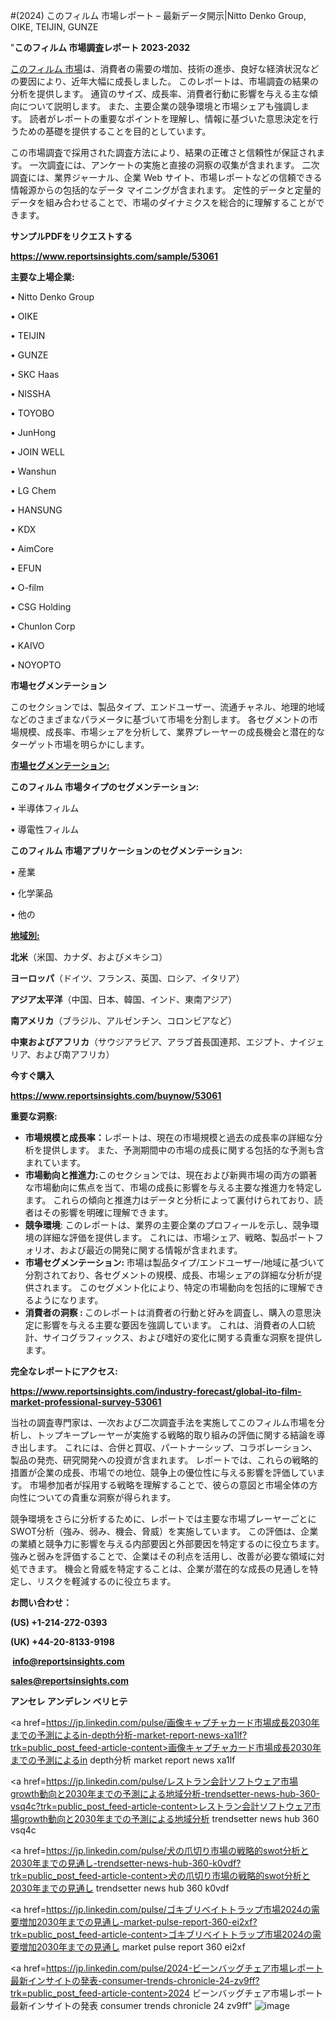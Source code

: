#(2024) このフィルム 市場レポート – 最新データ開示|Nitto Denko Group, OIKE, TEIJIN, GUNZE

"<strong>このフィルム 市場調査レポート 2023-2032</strong>

<a href=https://www.reportsinsights.com/sample/53061>このフィルム 市場</a>は、消費者の需要の増加、技術の進歩、良好な経済状況などの要因により、近年大幅に成長しました。 このレポートは、市場調査の結果の分析を提供します。 通貨のサイズ、成長率、消費者行動に影響を与える主な傾向について説明します。 また、主要企業の競争環境と市場シェアも強調します。 読者がレポートの重要なポイントを理解し、情報に基づいた意思決定を行うための基礎を提供することを目的としています。

この市場調査で採用された調査方法により、結果の正確さと信頼性が保証されます。 一次調査には、アンケートの実施と直接の洞察の収集が含まれます。 二次調査には、業界ジャーナル、企業 Web サイト、市場レポートなどの信頼できる情報源からの包括的なデータ マイニングが含まれます。 定性的データと定量的データを組み合わせることで、市場のダイナミクスを総合的に理解することができます。

<strong><b>サンプルPDFをリクエストする</b></strong>

<a href=https://www.reportsinsights.com/sample/53061><strong><u>https://www.reportsinsights.com/sample/53061</u></strong></a>

<strong>主要な上場企業:</strong>

• Nitto Denko Group

• OIKE

• TEIJIN

• GUNZE

• SKC Haas

• NISSHA

• TOYOBO

• JunHong

• JOIN WELL

• Wanshun

• LG Chem

• HANSUNG

• KDX

• AimCore

• EFUN

• O-film

• CSG Holding

• Chunlon Corp

• KAIVO

• NOYOPTO

<strong>市場セグメンテーション</strong>

このセクションでは、製品タイプ、エンドユーザー、流通チャネル、地理的地域などのさまざまなパラメータに基づいて市場を分割します。 各セグメントの市場規模、成長率、市場シェアを分析して、業界プレーヤーの成長機会と潜在的なターゲット市場を明らかにします。

<strong><u>市場セグメンテーション</u></strong><strong><u>:</u></strong>

<strong>このフィルム 市場タイプのセグメンテーション:</strong>

• 半導体フィルム

• 導電性フィルム

<strong>このフィルム 市場アプリケーションのセグメンテーション:</strong>

• 産業

• 化学薬品

• 他の

<strong><u>地域別</u></strong><strong><u>:</u></strong>

<strong>北米</strong>（米国、カナダ、およびメキシコ）

<strong>ヨーロッパ</strong>（ドイツ、フランス、英国、ロシア、イタリア）

<strong>アジア太平洋</strong>（中国、日本、韓国、インド、東南アジア）

<strong>南アメリカ</strong>（ブラジル、アルゼンチン、コロンビアなど）

<strong>中東およびアフリカ</strong>（サウジアラビア、アラブ首長国連邦、エジプト、ナイジェリア、および南アフリカ）

<strong>今すぐ購入</strong>

<a href=https://www.reportsinsights.com/buynow/53061><strong><u>https://www.reportsinsights.com/buynow/53061</u></strong></a>

<strong>重要な洞察:</strong>
<ul>
  <li><strong>市場規模と成長率：</strong>レポートは、現在の市場規模と過去の成長率の詳細な分析を提供します。 また、予測期間中の市場の成長に関する包括的な予測も含まれています。</li>
  <li><strong>市場動向と推進力:</strong>このセクションでは、現在および新興市場の両方の顕著な市場動向に焦点を当て、市場の成長に影響を与える主要な推進力を特定します。 これらの傾向と推進力はデータと分析によって裏付けられており、読者はその影響を明確に理解できます。</li>
  <li><strong>競争環境</strong>: このレポートは、業界の主要企業のプロフィールを示し、競争環境の詳細な評価を提供します。 これには、市場シェア、戦略、製品ポートフォリオ、および最近の開発に関する情報が含まれます。</li>
  <li><strong>市場セグメンテーション: </strong>市場は製品タイプ/エンドユーザー/地域に基づいて分割されており、各セグメントの規模、成長、市場シェアの詳細な分析が提供されます。 このセグメント化により、特定の市場動向を包括的に理解できるようになります。</li>
  <li><strong>消費者の洞察 : </strong>このレポートは消費者の行動と好みを調査し、購入の意思決定に影響を与える主要な要因を強調しています。 これは、消費者の人口統計、サイコグラフィックス、および嗜好の変化に関する貴重な洞察を提供します。</li>
</ul>
<strong>完全なレポートにアクセス:</strong>

<a href=https://www.reportsinsights.com/industry-forecast/global-ito-film-market-professional-survey-53061><strong><u><b>https://www.reportsinsights.com/industry-forecast/global-ito-film-market-professional-survey-53061</b></u></strong></a>

当社の調査専門家は、一次および二次調査手法を実施してこのフィルム市場を分析し、トップキープレーヤーが実施する戦略的取り組みの評価に関する結論を導き出します。 これには、合併と買収、パートナーシップ、コラボレーション、製品の発売、研究開発への投資が含まれます。 レポートでは、これらの戦略的措置が企業の成長、市場での地位、競争上の優位性に与える影響を評価しています。 市場参加者が採用する戦略を理解することで、彼らの意図と市場全体の方向性についての貴重な洞察が得られます。

競争環境をさらに分析するために、レポートでは主要な市場プレーヤーごとにSWOT分析（強み、弱み、機会、脅威）を実施しています。 この評価は、企業の業績と競争力に影響を与える内部要因と外部要因を特定するのに役立ちます。 強みと弱みを評価することで、企業はその利点を活用し、改善が必要な領域に対処できます。 機会と脅威を特定することは、企業が潜在的な成長の見通しを特定し、リスクを軽減するのに役立ちます。

<strong>お問い合わせ：</strong>

<strong>(US) +1-214-272-0393</strong>

<strong>(UK) +44-20-8133-9198</strong>

<strong> </strong><a href=info@reportsinsights.com><strong><u>info@reportsinsights.com</u></strong></a>

<a href=sales@reportsinsights.com><strong><u>sales@reportsinsights.com</u></strong></a>

<strong>アンセレ アンデレン ベリヒテ</strong>

<a href=https://jp.linkedin.com/pulse/画像キャプチャカード市場成長2030年までの予測によるin-depth分析-market-report-news-xa1lf?trk=public_post_feed-article-content>画像キャプチャカード市場成長2030年までの予測によるin depth分析 market report news xa1lf</a>

<a href=https://jp.linkedin.com/pulse/レストラン会計ソフトウェア市場growth動向と2030年までの予測による地域分析-trendsetter-news-hub-360-vsq4c?trk=public_post_feed-article-content>レストラン会計ソフトウェア市場growth動向と2030年までの予測による地域分析 trendsetter news hub 360 vsq4c</a>

<a href=https://jp.linkedin.com/pulse/犬の爪切り市場の戦略的swot分析と2030年までの見通し-trendsetter-news-hub-360-k0vdf?trk=public_post_feed-article-content>犬の爪切り市場の戦略的swot分析と2030年までの見通し trendsetter news hub 360 k0vdf</a>

<a href=https://jp.linkedin.com/pulse/ゴキブリベイトトラップ市場2024の需要増加2030年までの見通し-market-pulse-report-360-ei2xf?trk=public_post_feed-article-content>ゴキブリベイトトラップ市場2024の需要増加2030年までの見通し market pulse report 360 ei2xf</a>

<a href=https://jp.linkedin.com/pulse/2024-ビーンバッグチェア市場レポート最新インサイトの発表-consumer-trends-chronicle-24-zv9ff?trk=public_post_feed-article-content>2024 ビーンバッグチェア市場レポート最新インサイトの発表 consumer trends chronicle 24 zv9ff</a>"
![image](https://github.com/aakesh123242/RIMarket/assets/158431203/4f7c1327-de7d-4588-b295-647f5c7df2da)
